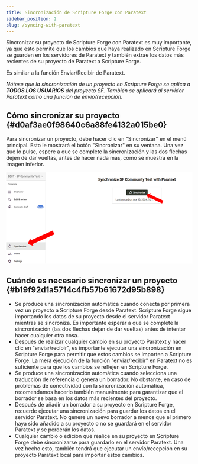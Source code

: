 ```yaml
---
title: Sincronización de Scripture Forge con Paratext
sidebar_position: 2
slug: /syncing-with-paratext
---
```


Sincronizar su proyecto de Scripture Forge con Paratext es muy importante, ya que esto permite que los cambios que haya realizado en Scripture Forge se guarden en los servidores de Paratext y también extrae los datos más recientes de su proyecto de Paratext a Scripture Forge.

Es similar a la función Enviar/Recibir de Paratext.

_Nótese que la sincronización de un proyecto en Scripture Forge se aplica a_ _**TODOS LOS USUARIOS**_ _del proyecto SF. También se aplicará al servidor Paratext como una función de envío/recepción._

## **Cómo sincronizar su proyecto** {#d0af3ae0f98640c6a88fe4132a015be0}

Para sincronizar un proyecto, debe hacer clic en "Sincronizar" en el menú principal. Esto le mostrará el botón "Sincronizar" en su ventana. Una vez que lo pulse, espere a que se complete la sincronización y las dos flechas dejen de dar vueltas, antes de hacer nada más, como se muestra en la imagen inferior.

![](./1990846672.png)

## **Cuándo es necesario sincronizar un proyecto** {#b19f92d1a5714c4fb57b61672d95b898}

- Se produce una sincronización automática cuando conecta por primera vez un proyecto a Scripture Forge desde Paratext. Scripture Forge sigue importando los datos de su proyecto desde el servidor Paratext mientras se sincroniza. Es importante esperar a que se complete la sincronización (las dos flechas dejan de dar vueltas) antes de intentar hacer cualquier otra cosa.
- Después de realizar cualquier cambio en su proyecto Paratext y hacer clic en "enviar/recibir", es importante ejecutar una sincronización en Scripture Forge para permitir que estos cambios se importen a Scripture Forge. La mera ejecución de la función "enviar/recibir" en Paratext no es suficiente para que los cambios se reflejen en Scripture Forge.
- Se produce una sincronización automática cuando selecciona una traducción de referencia o genera un borrador. No obstante, en caso de problemas de conectividad con la sincronización automática, recomendamos hacerlo también manualmente para garantizar que el borrador se basa en los datos más recientes del proyecto.
- Después de añadir un borrador a su proyecto en Scripture Forge, recuerde ejecutar una sincronización para guardar los datos en el servidor Paratext. No genere un nuevo borrador a menos que el primero haya sido añadido a su proyecto o no se guardará en el servidor Paratext y se perderán los datos.
- Cualquier cambio o edición que realice en su proyecto en Scripture Forge debe sincronizarse para guardarlo en el servidor Paratext. Una vez hecho esto, también tendrá que ejecutar un envío/recepción en su proyecto Paratext local para importar estos cambios.
